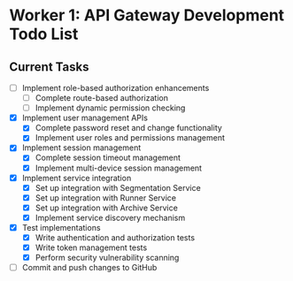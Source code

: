 # Worker 1: API Gateway Development Todo List

## Current Tasks
- [ ] Implement role-based authorization enhancements
  - [ ] Complete route-based authorization
  - [ ] Implement dynamic permission checking
- [x] Implement user management APIs
  - [x] Complete password reset and change functionality
  - [x] Implement user roles and permissions management
- [x] Implement session management
  - [x] Complete session timeout management
  - [x] Implement multi-device session management
- [x] Implement service integration
  - [x] Set up integration with Segmentation Service
  - [x] Set up integration with Runner Service
  - [x] Set up integration with Archive Service
  - [x] Implement service discovery mechanism
- [x] Test implementations
  - [x] Write authentication and authorization tests
  - [x] Write token management tests
  - [x] Perform security vulnerability scanning
- [ ] Commit and push changes to GitHub

